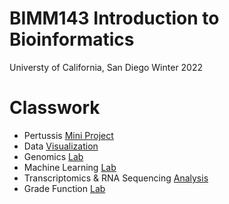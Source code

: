 # BIMM143 Introduction to Bioinformatics
Universty of California, San Diego
Winter 2022

# Classwork
- Pertussis [Mini Project](https://github.com/verasophiab/bimm143/blob/main/W10MiniProj/Pertussis_MiniProj_final.pdf)
- Data [Visualization](https://github.com/verasophiab/bimm143/blob/d3310bb6c22763106ad9e9c6bc32a7ac66a53d56/class05/Data_Visualization.pdf)
- Genomics [Lab](https://github.com/verasophiab/bimm143/blob/d3310bb6c22763106ad9e9c6bc32a7ac66a53d56/Wk8_Genomics/Wk8_Genomics_Lab_final.pdf)
- Machine Learning [Lab](https://github.com/verasophiab/bimm143/blob/d3310bb6c22763106ad9e9c6bc32a7ac66a53d56/W6_Machine_Learning_Lab/W6MachineLearningLAB.pdf)
- Transcriptomics & RNA Sequencing [Analysis](https://github.com/verasophiab/bimm143/blob/d3310bb6c22763106ad9e9c6bc32a7ac66a53d56/Transcriptomics/Transcriptomics_and_RNA_Seq_analysis_final.pdf)
- Grade Function [Lab](https://github.com/verasophiab/bimm143/blob/7bd352f869c7aa0bd07f622bfc5859e3c4d17efd/Class06/GradesFunctionLab.pdf)



